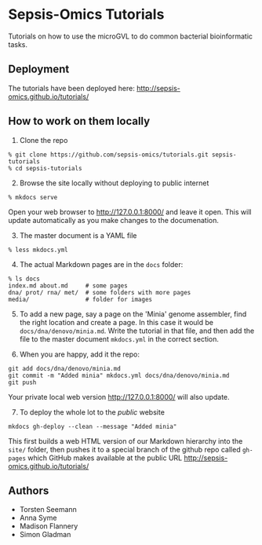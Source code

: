 # Sepsis-Omics Tutorials

Tutorials on how to use the microGVL to do common bacterial bioinformatic tasks.

## Deployment

The tutorials have been deployed here: http://sepsis-omics.github.io/tutorials/

## How to work on them locally

1. Clone the repo
```
% git clone https://github.com/sepsis-omics/tutorials.git sepsis-tutorials
% cd sepsis-tutorials
```

2. Browse the site locally without deploying to public internet
```
% mkdocs serve
```
Open your web browser to http://127.0.0.1:8000/ and leave it open. 
This will update automatically as you make changes to the documenation.

3. The master document is a YAML file
```
% less mkdocs.yml
```

4. The actual Markdown pages are in the `docs` folder:
```
% ls docs
index.md about.md     # some pages
dna/ prot/ rna/ met/  # some folders with more pages
media/                # folder for images
```

5. To add a new page, say a page on the 'Minia' genome assembler, find the right location and create a page. 
In this case it would be `docs/dna/denovo/minia.md`. Write the tutorial in that file, and then add the file to the 
master document `mkdocs.yml` in the correct section.

6. When you are happy, add it the repo:
```
git add docs/dna/denovo/minia.md
git commit -m "Added minia" mkdocs.yml docs/dna/denovo/minia.md
git push
```
Your private local web version  http://127.0.0.1:8000/ will also update.

7. To deploy the whole lot to the *public* website
```
mkdocs gh-deploy --clean --message "Added minia"
```
This first builds a web HTML version of our Markdown hierarchy into the `site/` folder, then pushes it to a special
branch of the github repo called `gh-pages` which GitHub makes available at the public URL http://sepsis-omics.github.io/tutorials/

## Authors

* Torsten Seemann
* Anna Syme
* Madison Flannery
* Simon Gladman
